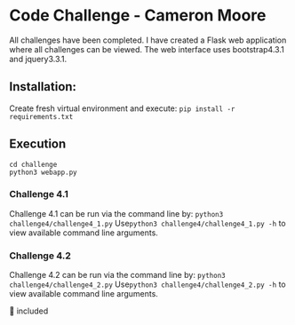 # Code Challenge - Cameron Moore

All challenges have been completed. I have created a Flask web application where all challenges can be viewed. The web interface uses bootstrap4.3.1 and jquery3.3.1.

## Installation:
Create fresh virtual environment and execute:
`pip install -r requirements.txt`

## Execution
`cd challenge` \
`python3 webapp.py`

### Challenge 4.1
Challenge 4.1 can be run via the command line by: `python3 challenge4/challenge4_1.py` Use`python3 challenge4/challenge4_1.py -h` to view available command line arguments.

### Challenge 4.2
Challenge 4.2 can be run via the command line by: `python3 challenge4/challenge4_2.py` Use`python3 challenge4/challenge4_2.py -h` to view available command line arguments.

:egg: included